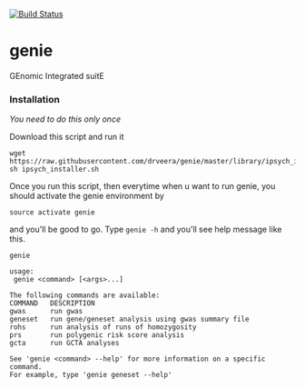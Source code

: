 [![Build Status](https://travis-ci.org/drveera/genie.svg?branch=master)](https://travis-ci.org/drveera/genie)
# genie
GEnomic Integrated suitE
### Installation

*You need to do this only once*

Download this script and run it
```
wget https://raw.githubusercontent.com/drveera/genie/master/library/ipsych_installer.sh
sh ipsych_installer.sh
```
Once you run this script, then everytime when u want to run genie, you should activate the genie environment by

```
source activate genie
```
and you'll be good to go. Type `genie -h` and you'll see help message like this.

```
genie

usage:
 genie <command> [<args>...]

The following commands are available:
COMMAND   DESCRIPTION
gwas      run gwas
geneset   run gene/geneset analysis using gwas summary file
rohs      run analysis of runs of homozygosity
prs       run polygenic risk score analysis
gcta      run GCTA analyses

See 'genie <command> --help' for more information on a specific command.
For example, type 'genie geneset --help'

```



